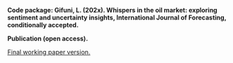 **Code package: Gifuni, L. (202x). Whispers in the oil market: exploring sentiment and uncertainty insights, International Journal of Forecasting, conditionally accepted.**

**Publication (open access).**

<a href="https://papers.ssrn.com/sol3/papers.cfm?abstract_id=3957549"><u>Final working paper version.</u></a>
